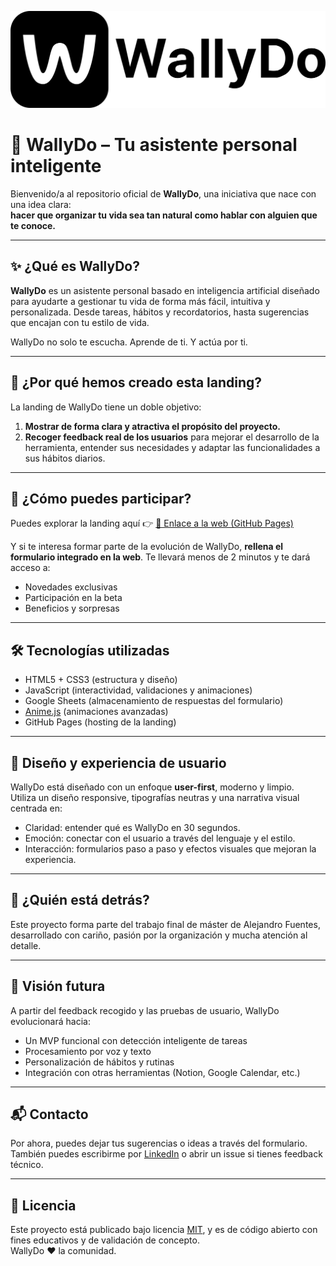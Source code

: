 ![WallyDo](assets/Logos/LOGO_NEGRO.png)

# 🧠 WallyDo – Tu asistente personal inteligente

Bienvenido/a al repositorio oficial de **WallyDo**, una iniciativa que nace con una idea clara:  
**hacer que organizar tu vida sea tan natural como hablar con alguien que te conoce.**

---

## ✨ ¿Qué es WallyDo?

**WallyDo** es un asistente personal basado en inteligencia artificial diseñado para ayudarte a gestionar tu vida de forma más fácil, intuitiva y personalizada. Desde tareas, hábitos y recordatorios, hasta sugerencias que encajan con tu estilo de vida.

WallyDo no solo te escucha. Aprende de ti. Y actúa por ti.

---

## 🚀 ¿Por qué hemos creado esta landing?

La landing de WallyDo tiene un doble objetivo:

1. **Mostrar de forma clara y atractiva el propósito del proyecto.**
2. **Recoger feedback real de los usuarios** para mejorar el desarrollo de la herramienta, entender sus necesidades y adaptar las funcionalidades a sus hábitos diarios.

---

## 🧪 ¿Cómo puedes participar?

Puedes explorar la landing aquí 👉 [🔗 Enlace a la web (GitHub Pages)](https://aleejaandro.github.io/WallyDo-Web/)

Y si te interesa formar parte de la evolución de WallyDo, **rellena el formulario integrado en la web**. Te llevará menos de 2 minutos y te dará acceso a:

- Novedades exclusivas
- Participación en la beta
- Beneficios y sorpresas

---

## 🛠️ Tecnologías utilizadas

- HTML5 + CSS3 (estructura y diseño)
- JavaScript (interactividad, validaciones y animaciones)
- Google Sheets (almacenamiento de respuestas del formulario)
- [Anime.js](https://animejs.com/) (animaciones avanzadas)
- GitHub Pages (hosting de la landing)

---

## 🎨 Diseño y experiencia de usuario

WallyDo está diseñado con un enfoque **user-first**, moderno y limpio.  
Utiliza un diseño responsive, tipografías neutras y una narrativa visual centrada en:

- Claridad: entender qué es WallyDo en 30 segundos.
- Emoción: conectar con el usuario a través del lenguaje y el estilo.
- Interacción: formularios paso a paso y efectos visuales que mejoran la experiencia.

---

## 💬 ¿Quién está detrás?

Este proyecto forma parte del trabajo final de máster de Alejandro Fuentes, desarrollado con cariño, pasión por la organización y mucha atención al detalle.

---

## 🧠 Visión futura

A partir del feedback recogido y las pruebas de usuario, WallyDo evolucionará hacia:

- Un MVP funcional con detección inteligente de tareas
- Procesamiento por voz y texto
- Personalización de hábitos y rutinas
- Integración con otras herramientas (Notion, Google Calendar, etc.)

---

## 📬 Contacto

Por ahora, puedes dejar tus sugerencias o ideas a través del formulario.  
También puedes escribirme por [LinkedIn](https://www.linkedin.com/in/alejandrof-tech/) o abrir un issue si tienes feedback técnico.

---

## 📄 Licencia

Este proyecto está publicado bajo licencia [MIT](LICENSE), y es de código abierto con fines educativos y de validación de concepto.  
WallyDo ❤️ la comunidad.
